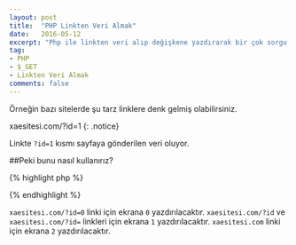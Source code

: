 ```yaml
---
layout: post
title:  "PHP Linkten Veri Almak"
date:   2016-05-12
excerpt: "Php ile linkten veri alıp değişkene yazdırarak bir çok sorgu çalışması yapabiliriz."
tag:
- PHP
- $_GET
- Linkten Veri Almak
comments: false
---
```


Örneğin bazı sitelerde şu tarz linklere denk gelmiş olabilirsiniz.

xaesitesi.com/?id=1
{: .notice}

Linkte `?id=1` kısmı sayfaya gönderilen veri oluyor. 

##Peki bunu nasıl kullanırız?

{% highlight php %}
<?php
if (empty($_GET)) {
    $link = 2;
}
elseif($_GET['id'] == null) 
$link = 1;
else
$link = ($_GET['id']);
?>

<?php echo $link ?>
{% endhighlight %}


`xaesitesi.com/?id=0` linki için ekrana `0` yazdırılacaktır.
`xaesitesi.com/?id` ve `xaesitesi.com/?id=` linkleri için ekrana `1` yazdırılacaktır.
`xaesitesi.com` linki için ekrana `2` yazdırılacaktır.